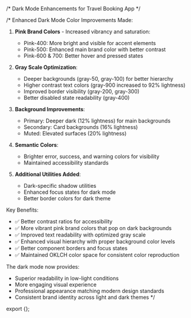 /* Dark Mode Enhancements for Travel Booking App */

/* Enhanced Dark Mode Color Improvements Made:

1. **Pink Brand Colors** - Increased vibrancy and saturation:
   - Pink-400: More bright and visible for accent elements
   - Pink-500: Enhanced main brand color with better contrast
   - Pink-600 & 700: Better hover and pressed states

2. **Gray Scale Optimization**:
   - Deeper backgrounds (gray-50, gray-100) for better hierarchy
   - Higher contrast text colors (gray-900 increased to 92% lightness)
   - Improved border visibility (gray-200, gray-300)
   - Better disabled state readability (gray-400)

3. **Background Improvements**:
   - Primary: Deeper dark (12% lightness) for main backgrounds
   - Secondary: Card backgrounds (16% lightness) 
   - Muted: Elevated surfaces (20% lightness)

4. **Semantic Colors**:
   - Brighter error, success, and warning colors for visibility
   - Maintained accessibility standards

5. **Additional Utilities Added**:
   - Dark-specific shadow utilities
   - Enhanced focus states for dark mode
   - Better border colors for dark theme

Key Benefits:
- ✅ Better contrast ratios for accessibility
- ✅ More vibrant pink brand colors that pop on dark backgrounds
- ✅ Improved text readability with optimized gray scale
- ✅ Enhanced visual hierarchy with proper background color levels
- ✅ Better component borders and focus states
- ✅ Maintained OKLCH color space for consistent color reproduction

The dark mode now provides:
- Superior readability in low-light conditions
- More engaging visual experience
- Professional appearance matching modern design standards
- Consistent brand identity across light and dark themes
*/

export {};
